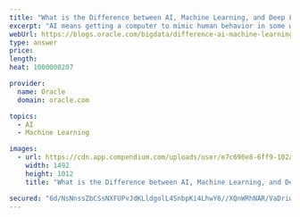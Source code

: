 ```yaml
---
title: "What is the Difference between AI, Machine Learning, and Deep Learning"
excerpt: "AI means getting a computer to mimic human behavior in some way. Machine learning is a subset of AI, and it consists of the techniques that enable computers to figure things out from the data and deliver AI applications. Deep learning, meanwhile, is a subset of machine learning that enables computers to solve more complex problems."
webUrl: https://blogs.oracle.com/bigdata/difference-ai-machine-learning-deep-learning
type: answer
price: 
length: 
heat: 1000000207

provider:
  name: Oracle
  domain: oracle.com

topics:
  - AI
  - Machine Learning

images:
  - url: https://cdn.app.compendium.com/uploads/user/e7c690e8-6ff9-102a-ac6d-e4aebca50425/f0499405-1197-4b43-b7c5-40548eeb9f34/File/a764b231617e29a0ad933f667d9db4e6/difference_between_ai__machine_learning__deep_learning.png
    width: 1492
    height: 1012
    title: "What is the Difference between AI, Machine Learning, and Deep Learning"

secured: "6d/NsNnssZbCSsNXFUPvJdKLldgolL4SnbpKi4LhwY6//XQnWRhNAR/VaDriw3/XJCyTcOkVqbIcu65Pap2/+IiSjcK4ux3biG2N0cB4rSlpt+CUDN5pLbaKeThY1sbtZQPCMI1zCS/up2e1oxg3lhcUR9VY3jdDnn/2Y2SHr/Hn1n9IZnmo9aW7cl4iR/DI7azhSNpSI7djfjvYfh46Lqr2VOxQIkO0mmFkhga4lCHq4stPEms36wD6SS8lXZVuH+x8a1FxCSDD2lx1q6v1Xw==;ayhsgQp/IHlGDblsVndDjw=="
---
```


